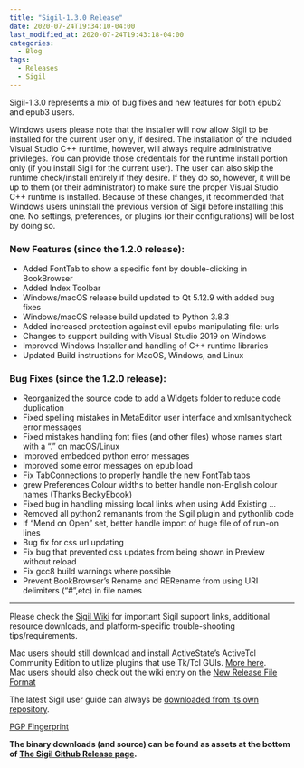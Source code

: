 ```yaml
---
title: "Sigil-1.3.0 Release"
date: 2020-07-24T19:34:10-04:00
last_modified_at: 2020-07-24T19:43:18-04:00
categories:
  - Blog
tags:
  - Releases
  - Sigil
---
```


Sigil-1.3.0 represents a mix of bug fixes and new features for both epub2 and epub3 users.

Windows users please note that the installer will now allow Sigil to be installed for the current user only, if desired. The installation of the included Visual Studio C++ runtime, however, will always require administrative privileges. You can provide those credentials for the runtime install portion only (if you install Sigil for the current user). The user can also skip the runtime check/install entirely if they desire. If they do so, however, it will be up to them (or their administrator) to make sure the proper Visual Studio C++ runtime is installed. Because of these changes, it recommended that Windows users uninstall the previous version of Sigil before installing this one. No settings, preferences, or plugins (or their configurations) will be lost by doing so.

### New Features (since the 1.2.0 release):

*   Added FontTab to show a specific font by double-clicking in BookBrowser
*   Added Index Toolbar
*   Windows/macOS release build updated to Qt 5.12.9 with added bug fixes
*   Windows/macOS release build updated to Python 3.8.3
*   Added increased protection against evil epubs manipulating file: urls
*   Changes to support building with Visual Studio 2019 on Windows
*   Improved Windows Installer and handling of C++ runtime libraries
*   Updated Build instructions for MacOS, Windows, and Linux

### Bug Fixes (since the 1.2.0 release):

*   Reorganized the source code to add a Widgets folder to reduce code duplication
*   Fixed spelling mistakes in MetaEditor user interface and xmlsanitycheck error messages
*   Fixed mistakes handling font files (and other files) whose names start with a “.” on macOS/Linux
*   Improved embedded python error messages
*   Improved some error messages on epub load
*   Fix TabConnections to properly handle the new FontTab tabs
*   grew Preferences Colour widths to better handle non-English colour names (Thanks BeckyEbook)
*   Fixed bug in handling missing local links when using Add Existing …
*   Removed all python2 remanants from the Sigil plugin and pythonlib code
*   If “Mend on Open” set, better handle import of huge file of of run-on lines
*   Bug fix for css url updating
*   Fix bug that prevented css updates from being shown in Preview without reload
*   Fix gcc8 build warnings where possible
*   Prevent BookBrowser’s Rename and RERename from using URI delimiters (“\#”,etc) in file names

---

Please check the [Sigil Wiki](https://github.com/Sigil-Ebook/Sigil/wiki) for important Sigil support links, additional resource downloads, and platform-specific trouble-shooting tips/requirements.

Mac users should still download and install ActiveState’s ActiveTcl Community Edition to utilize plugins that use Tk/Tcl GUIs. [More here](https://github.com/Sigil-Ebook/Sigil/wiki/Mac-OS-X-Notes).  
Mac users should also check out the wiki entry on the [New Release File Format](https://github.com/Sigil-Ebook/Sigil/wiki/Mac-OS-X-Notes#new-release-file-format-starting-with-sigil-0918)

The latest Sigil user guide can always be [downloaded from its own repository](https://github.com/Sigil-Ebook/sigil-user-guide/releases/latest).

[PGP Fingerprint](https://github.com/Sigil-Ebook/Sigil/wiki/Important-Links#signed-source-archives-and-git-tags)

__The binary downloads (and source) can be found as assets at the bottom of [The Sigil Github Release page](https://github.com/Sigil-Ebook/Sigil/releases/tag/1.3.0).__